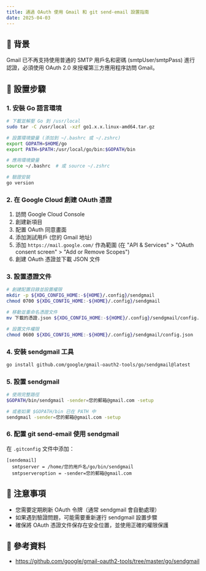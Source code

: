 ```yaml
---
title: 通過 OAuth 使用 Gmail 和 git send-email 設置指南
date: 2025-04-03
---
```


## :whale: 背景
Gmail 已不再支持使用普通的 SMTP 用戶名和密碼 (smtpUser/smtpPass) 進行認證，必須使用 OAuth 2.0 來授權第三方應用程序訪問 Gmail。

## :whale: 設置步驟

### 1. 安裝 Go 語言環境
```bash
# 下載並解壓 Go 到 /usr/local
sudo tar -C /usr/local -xzf go1.x.x.linux-amd64.tar.gz

# 設置環境變量 (添加到 ~/.bashrc 或 ~/.zshrc)
export GOPATH=$HOME/go
export PATH=$PATH:/usr/local/go/bin:$GOPATH/bin

# 應用環境變量
source ~/.bashrc  # 或 source ~/.zshrc

# 驗證安裝
go version
```

### 2. 在 Google Cloud 創建 OAuth 憑證
1. 訪問 Google Cloud Console
2. 創建新項目
3. 配置 OAuth 同意畫面
4. 添加測試用戶 (您的 Gmail 地址)
5. 添加 `https://mail.google.com/` 作為範圍 (在 "API & Services" > "OAuth consent screen" > "Add or Remove Scopes")
6. 創建 OAuth 憑證並下載 JSON 文件

### 3. 設置憑證文件
```bash
# 創建配置目錄並設置權限
mkdir -p ${XDG_CONFIG_HOME:-${HOME}/.config}/sendgmail
chmod 0700 ${XDG_CONFIG_HOME:-${HOME}/.config}/sendgmail

# 移動並重命名憑證文件
mv 下載的憑證.json ${XDG_CONFIG_HOME:-${HOME}/.config}/sendgmail/config.json

# 設置文件權限
chmod 0600 ${XDG_CONFIG_HOME:-${HOME}/.config}/sendgmail/config.json
```

### 4. 安裝 sendgmail 工具
```bash
go install github.com/google/gmail-oauth2-tools/go/sendgmail@latest
```

### 5. 設置 sendgmail
```bash
# 使用完整路徑
$GOPATH/bin/sendgmail -sender=您的郵箱@gmail.com -setup

# 或者如果 $GOPATH/bin 已在 PATH 中
sendgmail -sender=您的郵箱@gmail.com -setup
```

### 6. 配置 git send-email 使用 sendgmail
在 `.gitconfig` 文件中添加：
```
[sendemail]
  smtpserver = /home/您的用戶名/go/bin/sendgmail
  smtpserveroption = -sender=您的郵箱@gmail.com
```

## :whale: 注意事項
- 您需要定期刷新 OAuth 令牌（通常 sendgmail 會自動處理）
- 如果遇到驗證問題，可能需要重新運行 sendgmail 設置步驟
- 確保將 OAuth 憑證文件保存在安全位置，並使用正確的權限保護

## :whale: 參考資料

- https://github.com/google/gmail-oauth2-tools/tree/master/go/sendgmail